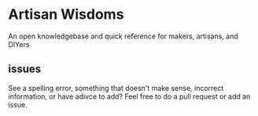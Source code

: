 # Artisan Wisdoms

An open knowledgebase and quick reference for makers, artisans, and DIYers

## issues

See a spelling error, something that doesn't make sense, incorrect information, or have adivce to add? Feel free to do a pull request or add an issue.
